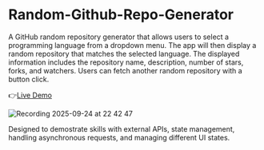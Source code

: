 # Random-Github-Repo-Generator

A GitHub random repository generator that allows users to select a programming language from a dropdown menu. The app will then display a random repository that matches the selected language. 
The displayed information includes the repository name, description, number of stars, forks, and watchers. Users can fetch another random repository with a button click.

👉<a href="https://random-github-repo-generator.vercel.app/">Live Demo</a>

![Recording 2025-09-24 at 22 42 47](https://github.com/user-attachments/assets/2324f921-6438-4880-bdf3-87438d01dd65)

Designed to demostrate skills with external APIs, state management, handling asynchronous requests, and managing different UI states.
